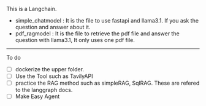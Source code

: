 This is a Langchain.

- simple_chatmodel : It is the file to use fastapi and llama3.1. If you ask the question and answer about it. 
- pdf_ragmodel : It is the file to retrieve the pdf file and answer the question with llama3.1, It only uses one pdf file.

----------------------------------------------------------------------------------------------------------------------------


To do 

- [ ] dockerize the upper folder.
- [ ] Use the Tool such as TavilyAPI
- [ ] practice the RAG method such as simpleRAG, SqlRAG. These are refered to the langgraph docs.
- [ ] Make Easy Agent 
